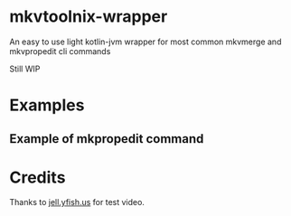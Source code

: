 # mkvtoolnix-wrapper
An easy to use light kotlin-jvm wrapper for most common mkvmerge and mkvpropedit cli commands


Still WIP

# Examples
## Example of mkpropedit command


# Credits
Thanks to [jell.yfish.us](http://jell.yfish.us) for test video.